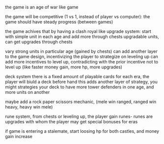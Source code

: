 the game is an age of war like game

the game will be competitive (1 vs 1, instead of player vs computer): 
the game should have steady progress (between games)

the game achives that by having a clash royal like upgrade system:
start with simple unit in each age and add more through chests 
upgradable units, can get upgrades through chests 

vary strong units in particular age (gained by chests) can add another layer to the game design, incentivizing the player to strategize on leveling up 
can add more incentives to level up, contradicting with the prior incentive not to level up (like faster money gain, more hp, more upgrades) 

deck system
there is a fixed amount of playable cards for each era, the player will biuld a deck before hand 
this adds another layer of strategy, you might strategies your deck to have more tower defenders in one age, and more units on another

maybe add a rock paper scissors mechanic, (mele win ranged, ranged win heavy, heavy win mele) 

rune system, from chests or leveling up, the player gain runes-
runes are upgrades with whom the player may get special bonuses for eras  

if game is entering a stalemate, start loosing hp for both castles, and money gain increase   
